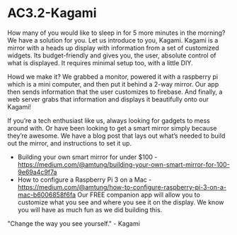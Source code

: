 # AC3.2-Kagami
How many of you would like to sleep in for 5 more minutes in the morning?
We have a solution for you. Let us introduce to you, Kagami. Kagami is a mirror with a heads up display with information from a set of customized widgets. Its budget-friendly and gives you, the user, absolute control of what is displayed. It requires minimal setup too, with a little DIY. 

Howd we make it?
We grabbed a monitor, powered it with a raspberry pi which is a mini computer, and then put it behind a 2-way mirror. Our app then sends information that the user customizes to firebase. And finally, a web server grabs that information and displays it beautifully onto our Kagami!

If you’re a tech enthusiast like us, always looking for gadgets to mess around with. Or have been looking to get a smart mirror simply because they’re awesome.  We have a blog post that lays out what’s needed to build out the mirror, and instructions to set it up. 
- Building your own smart mirror for under $100 -
https://medium.com/@amtung/building-your-own-smart-mirror-for-100-9e69a4c9f7a
- How to configure a Raspberry Pi 3 on a Mac -
https://medium.com/@amtung/how-to-configure-raspberry-pi-3-on-a-mac-b6006858f6fa
Our FREE companion app will allow you to customize what you see and where you see it on the display. We know you will have as much fun as we did building this. 


"Change the way you see yourself."  - Kagami
